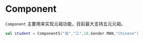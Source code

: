# Component

`Component` 主要用来实现元祖功能，目前最大支持五元元祖。

```kotlin
val student = Component5("张","三",18,Gender.MAN,"Chinese")
```
